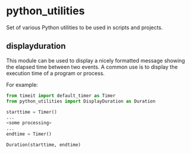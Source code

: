 # python_utilities
Set of various Python utilities to be used in scripts and projects.


## displayduration

This module can be used to display a nicely formatted message showing the elapsed time between two events.
A common use is to display the execution time of a program or process.

For example:
```python
from timeit import default_timer as Timer
from python_utilities import DisplayDuration as Duration

starttime = Timer()
...
<some processing>
...
endtime = Timer()

Duration(starttime, endtime)
```


